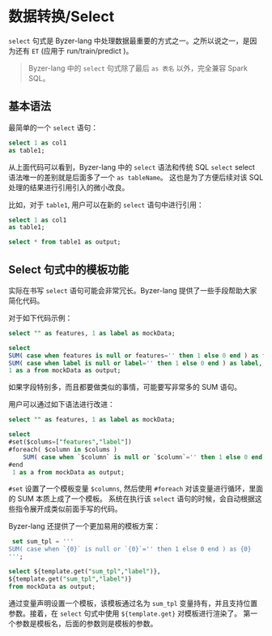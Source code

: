 # 数据转换/Select

`select` 句式是 Byzer-lang 中处理数据最重要的方式之一。之所以说之一，是因为还有 `ET` (应用于 run/train/predict )。

> Byzer-lang 中的 `select` 句式除了最后 `as 表名` 以外，完全兼容 Spark SQL。

## 基本语法

最简单的一个 `select` 语句：

```sql
select 1 as col1 
as table1;
```

从上面代码可以看到，Byzer-lang 中的 `select` 语法和传统 SQL `select` select 语法唯一的差别就是后面多了一个 `as tableName`。
这也是为了方便后续对该 SQL 处理的结果进行引用引入的微小改良。

比如，对于 `table1`, 用户可以在新的 `select` 语句中进行引用：

```sql
select 1 as col1 
as table1;

select * from table1 as output;
```


## Select 句式中的模板功能

实际在书写 `select` 语句可能会非常冗长。Byzer-lang 提供了一些手段帮助大家简化代码。

对于如下代码示例：

```sql
select "" as features, 1 as label as mockData;

select 
SUM( case when features is null or features='' then 1 else 0 end ) as features,
SUM( case when label is null or label='' then 1 else 0 end ) as label,
1 as a from mockData as output;
```

如果字段特别多，而且都要做类似的事情，可能要写非常多的 SUM 语句。

用户可以通过如下语法进行改进：

```sql
select "" as features, 1 as label as mockData;

select 
#set($colums=["features","label"])
#foreach( $column in $colums )
    SUM( case when `$column` is null or `$column`='' then 1 else 0 end ) as $column,
#end
 1 as a from mockData as output;
```

`#set` 设置了一个模板变量 `$columns`, 然后使用 `#foreach` 对该变量进行循环，里面的 SUM 本质上成了一个模板。
系统在执行该 `select` 语句的时候，会自动根据这些指令展开成类似前面手写的代码。

Byzer-lang 还提供了一个更加易用的模板方案：

```sql
 set sum_tpl = '''
SUM( case when `{0}` is null or `{0}`='' then 1 else 0 end ) as {0}
''';

select ${template.get("sum_tpl","label")},
${template.get("sum_tpl","label")}
from mockData as output;
```

通过变量声明设置一个模板，该模板通过名为 `sum_tpl` 变量持有，并且支持位置参数。接着，在 `select` 句式中使用 `${template.get}` 对模板进行渲染了。
第一个参数是模板名，后面的参数则是模板的参数。

